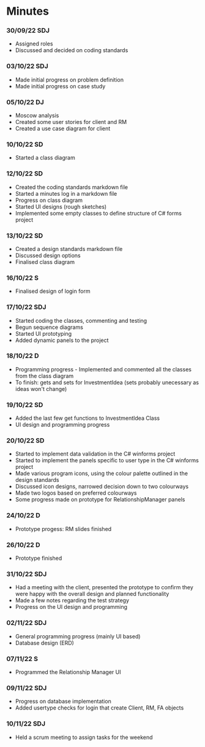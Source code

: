 # Minutes

### 30/09/22 SDJ
- Assigned roles
- Discussed and decided on coding standards

### 03/10/22 SDJ
- Made initial progress on problem definition
- Made initial progress on case study

### 05/10/22 DJ
- Moscow analysis
- Created some user stories for client and RM
- Created a use case diagram for client

### 10/10/22 SD
- Started a class diagram

### 12/10/22 SD
- Created the coding standards markdown file
- Started a minutes log in a markdown file
- Progress on class diagram
- Started UI designs (rough sketches)
- Implemented some empty classes to define structure of C# forms project

### 13/10/22 SD
- Created a design standards markdown file
- Discussed design options
- Finalised class diagram

### 16/10/22 S
- Finalised design of login form

### 17/10/22 SDJ
- Started coding the classes, commenting and testing
- Begun sequence diagrams
- Started UI prototyping
- Added dynamic panels to the project

### 18/10/22 D
- Programming progress - Implemented and commented all the classes from the class diagram
- To finish: gets and sets for InvestmentIdea (sets probably unecessary as ideas won't change)

### 19/10/22 SD
- Added the last few get functions to InvestmentIdea Class
- UI design and programming progress

### 20/10/22 SD
- Started to implement data validation in the C# winforms project
- Started to implement the panels specific to user type in the C# winforms project
- Made various program icons, using the colour palette outlined in the design standards
- Discussed icon designs, narrowed decision down to two colourways
- Made two logos based on preferred colourways
- Some progress made on prototype for RelationshipManager panels

### 24/10/22 D
- Prototype progess: RM slides finished

### 26/10/22 D
- Prototype finished

### 31/10/22 SDJ
- Had a meeting with the client, presented the prototype to confirm they were happy with the overall design and planned functionality
- Made a few notes regarding the test strategy
- Progress on the UI design and programming

### 02/11/22 SDJ
- General programming progress (mainly UI based)
- Database design (ERD)

### 07/11/22 S
- Programmed the Relationship Manager UI

### 09/11/22  SDJ
- Progress on database implementation
- Added usertype checks for login that create Client, RM, FA objects

### 10/11/22 SDJ
- Held a scrum meeting to assign tasks for the weekend
